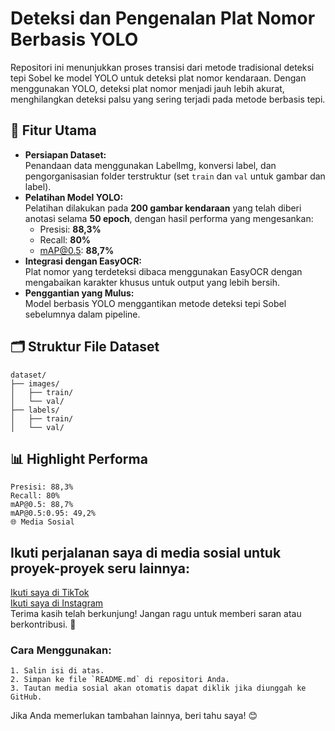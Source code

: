 # Deteksi dan Pengenalan Plat Nomor Berbasis YOLO  

Repositori ini menunjukkan proses transisi dari metode tradisional deteksi tepi Sobel ke model YOLO untuk deteksi plat nomor kendaraan. Dengan menggunakan YOLO, deteksi plat nomor menjadi jauh lebih akurat, menghilangkan deteksi palsu yang sering terjadi pada metode berbasis tepi.  

## 🎯 Fitur Utama  
- **Persiapan Dataset:**  
  Penandaan data menggunakan LabelImg, konversi label, dan pengorganisasian folder terstruktur (set `train` dan `val` untuk gambar dan label).  
- **Pelatihan Model YOLO:**  
  Pelatihan dilakukan pada **200 gambar kendaraan** yang telah diberi anotasi selama **50 epoch**, dengan hasil performa yang mengesankan:  
  - Presisi: **88,3%**  
  - Recall: **80%**  
  - mAP@0.5: **88,7%**  
- **Integrasi dengan EasyOCR:**  
  Plat nomor yang terdeteksi dibaca menggunakan EasyOCR dengan mengabaikan karakter khusus untuk output yang lebih bersih.  
- **Penggantian yang Mulus:**  
  Model berbasis YOLO menggantikan metode deteksi tepi Sobel sebelumnya dalam pipeline.  

## 🗂️ Struktur File Dataset  
```plaintext  
dataset/  
├── images/  
│   ├── train/  
│   └── val/  
├── labels/  
│   ├── train/  
│   └── val/
```

## 📊 Highlight Performa
```plaintext  
Presisi: 88,3%
Recall: 80%
mAP@0.5: 88,7%
mAP@0.5:0.95: 49,2%
🌐 Media Sosial
```
## Ikuti perjalanan saya di media sosial untuk proyek-proyek seru lainnya:

[Ikuti saya di TikTok](https://www.tiktok.com/@ademaulana_4)  
[Ikuti saya di Instagram](https://www.instagram.com/ademaulana_)  
Terima kasih telah berkunjung! Jangan ragu untuk memberi saran atau berkontribusi. 🚀

### Cara Menggunakan:
```plaintext  
1. Salin isi di atas.
2. Simpan ke file `README.md` di repositori Anda.
3. Tautan media sosial akan otomatis dapat diklik jika diunggah ke GitHub.
```
Jika Anda memerlukan tambahan lainnya, beri tahu saya! 😊
